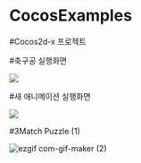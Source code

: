 # CocosExamples
#Cocos2d-x 프로젝트

#축구공 실행화면

<img src= "https://user-images.githubusercontent.com/93897045/184131501-0806c4b7-097c-4bc9-bdfd-116b1baf235a.gif">

#새 애니메이션 실행화면

<img src= "https://user-images.githubusercontent.com/93897045/184140921-62d954f9-c63d-407f-9b48-edb2640b6824.gif">


#3Match Puzzle (1)

![ezgif com-gif-maker (2)](https://user-images.githubusercontent.com/93897045/185171774-0d34d683-84dc-4950-8559-a98ed51ec4aa.gif)
